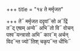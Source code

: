 +++
title = "१४ ते मर्मृजत"

+++
ते᳓ मर्मृजत ददृवां᳓सो अ᳓द्रिं  
त᳓द् एषाम् अन्ये᳓ अभि᳓तो वि᳓ वोचन्  
पश्व᳓यन्त्रासो अभि᳓ कार᳓म् अर्चन्  
विद᳓न्त ज्यो᳓तिश् चकृप᳓न्त धीभिः᳓